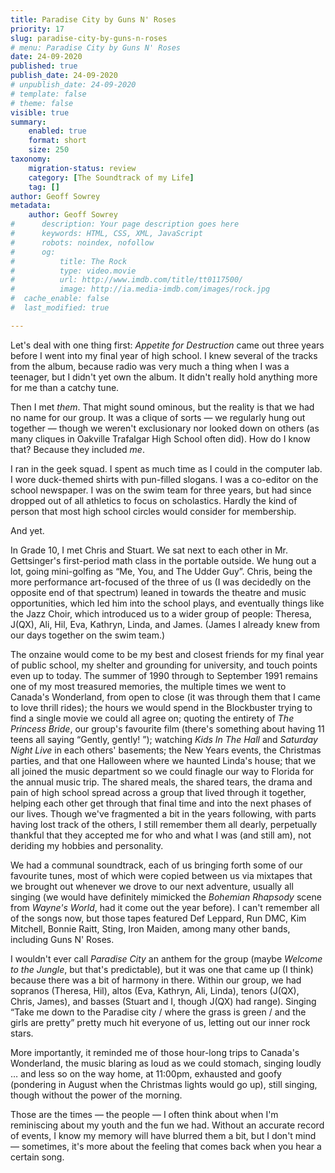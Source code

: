 ```yaml
---
title: Paradise City by Guns N' Roses
priority: 17
slug: paradise-city-by-guns-n-roses
# menu: Paradise City by Guns N' Roses
date: 24-09-2020
published: true
publish_date: 24-09-2020
# unpublish_date: 24-09-2020
# template: false
# theme: false
visible: true
summary:
    enabled: true
    format: short
    size: 250
taxonomy:
    migration-status: review
    category: [The Soundtrack of my Life]
    tag: []
author: Geoff Sowrey
metadata:
    author: Geoff Sowrey
#      description: Your page description goes here
#      keywords: HTML, CSS, XML, JavaScript
#      robots: noindex, nofollow
#      og:
#          title: The Rock
#          type: video.movie
#          url: http://www.imdb.com/title/tt0117500/
#          image: http://ia.media-imdb.com/images/rock.jpg
#  cache_enable: false
#  last_modified: true

---
```


Let's deal with one thing first: *Appetite for Destruction* came out three years before I went into my final year of high school. I knew several of the tracks from the album, because radio was very much a thing when I was a teenager, but I didn't yet own the album. It didn't really hold anything more for me than a catchy tune.

Then I met *them*. That might sound ominous, but the reality is that we had no name for our group. It was a clique of sorts — we regularly hung out together — though we weren't exclusionary nor looked down on others (as many cliques in Oakville Trafalgar High School often did). How do I know that? Because they included *me*.

I ran in the geek squad. I spent as much time as I could in the computer lab. I wore duck-themed shirts with pun-filled slogans. I was a co-editor on the school newspaper. I was on the swim team for three years, but had since dropped out of all athletics to focus on scholastics. Hardly the kind of person that most high school circles would consider for membership.

And yet.

In Grade 10, I met Chris and Stuart. We sat next to each other in Mr. Gettsinger's first-period math class in the portable outside. We hung out a lot, going mini-golfing as “Me, You, and The Udder Guy”. Chris, being the more performance art-focused of the three of us (I was decidedly on the opposite end of that spectrum) leaned in towards the theatre and music opportunities, which led him into the school plays, and eventually things like the Jazz Choir, which introduced us to a wider group of people: Theresa, J(QX), Ali, Hil, Eva, Kathryn, Linda, and James. (James I already knew from our days together on the swim team.)

The onzaine would come to be my best and closest friends for my final year of public school, my shelter and grounding for university, and touch points even up to today. The summer of 1990 through to September 1991 remains one of my most treasured memories, the multiple times we went to Canada's Wonderland, from open to close (it was through them that I came to love thrill rides); the hours we would spend in the Blockbuster trying to find a single movie we could all agree on; quoting the entirety of *The Princess Bride*, our group's favourite film (there's something about having 11 teens all saying “Gently, gently! <grunt>”); watching *Kids In The Hall* and *Saturday Night Live* in each others' basements; the New Years events, the Christmas parties, and that one Halloween where we haunted Linda's house; that we all joined the music department so we could finagle our way to Florida for the annual music trip. The shared meals, the shared tears, the drama and pain of high school spread across a group that lived through it together, helping each other get through that final time and into the next phases of our lives. Though we've fragmented a bit in the years following, with parts having lost track of the others, I still remember them all dearly, perpetually thankful that they accepted me for who and what I was (and still am), not deriding my hobbies and personality.

We had a communal soundtrack, each of us bringing forth some of our favourite tunes, most of which were copied between us via mixtapes that we brought out whenever we drove to our next adventure, usually all singing (we would have definitely mimicked the *Bohemian Rhapsody* scene from *Wayne's World*, had it come out the year before). I can't remember all of the songs now, but those tapes featured Def Leppard, Run DMC, Kim Mitchell, Bonnie Raitt, Sting, Iron Maiden, among many other bands, including Guns N' Roses.

I wouldn't ever call *Paradise City* an anthem for the group (maybe *Welcome to the Jungle*, but that's predictable), but it was one that came up (I think) because there was a bit of harmony in there. Within our group, we had sopranos (Theresa, Hil), altos (Eva, Kathryn, Ali, Linda), tenors (J(QX), Chris, James), and basses (Stuart and I, though J(QX) had range). Singing “Take me down to the Paradise city / where the grass is green / and the girls are pretty” pretty much hit everyone of us, letting out our inner rock stars.

More importantly, it reminded me of those hour-long trips to Canada's Wonderland, the music blaring as loud as we could stomach, singing loudly … and less so on the way home, at 11:00pm, exhausted and goofy (pondering in August when the Christmas lights would go up), still singing, though without the power of the morning.

Those are the times — the people — I often think about when I'm reminiscing about my youth and the fun we had. Without an accurate record of events, I know my memory will have blurred them a bit, but I don't mind — sometimes, it's more about the feeling that comes back when you hear a certain song.